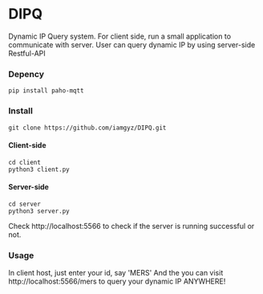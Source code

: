 # DIPQ
Dynamic IP Query system. For client side, run a small application to communicate with server. User can query dynamic IP by using server-side Restful-API

### Depency  
`pip install paho-mqtt`  

### Install  
`git clone https://github.com/iamgyz/DIPQ.git`  

#### Client-side  
`cd client`  
`python3 client.py`  

#### Server-side  
`cd server`  
`python3 server.py`  

Check http://localhost:5566 to check if the server is running successful or not.  

### Usage  
In client host, just enter your id, say 'MERS' 
And the you can visit http://localhost:5566/mers to query your dynamic IP ANYWHERE!  
